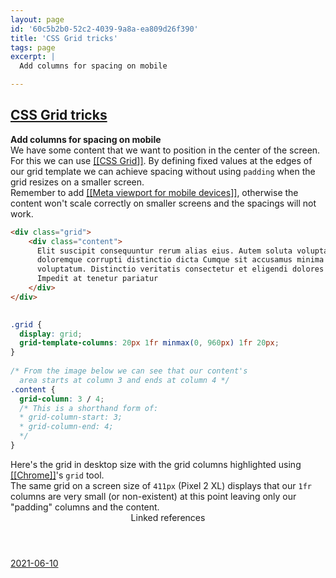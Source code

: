```yaml
---
layout: page
id: '60c5b2b0-52c2-4039-9a8a-ea809d26f390'
title: 'CSS Grid tricks'
tags: page
excerpt: |
  Add columns for spacing on mobile

---
```

  
<h2 class="text-3xl font-semibold mb-4"><a href="/pages/css-grid-tricks">CSS Grid tricks</a></h2>

<div class="space-y-3">
<div class="element-block ml-0"><div class="flex-1"><strong class="text-rose-400">Add columns for spacing on mobile</strong></div></div>

<div class="element-block ml-4"><div class="flex-1">We have some content that we want to position in the center of the screen. For this we can use <a class="text-teal-400 group" href="/pages/css-grid"><span class="text-gray-500 group-hover:text-teal-500">[[</span>CSS Grid<span class="text-gray-500 group-hover:text-teal-500">]]</span></a>. By defining fixed values at the edges of our grid template we can achieve spacing without using <code>padding</code> when the grid resizes on a smaller screen.</div></div>

<div class="element-block ml-4"><div class="flex-1">Remember to add <a class="text-teal-400 group" href="/pages/meta-viewport-for-mobile-devices"><span class="text-gray-500 group-hover:text-teal-500">[[</span>Meta viewport for mobile devices<span class="text-gray-500 group-hover:text-teal-500">]]</span></a>, otherwise the content won't scale correctly on smaller screens and the spacings will not work.</div></div>

<div class="element-block ml-4"><div class="flex-1">

```html
<div class="grid">
	<div class="content">
      Elit suscipit consequuntur rerum alias eius. Autem soluta voluptas
      doloremque corrupti distinctio dicta Cumque sit accusamus minima magni
      voluptatum. Distinctio veritatis consectetur et eligendi dolores est
      Impedit at tenetur pariatur
	</div>
</div>
	  
```

</div></div>

<div class="element-block ml-4"><div class="flex-1">

```css
.grid {
  display: grid;
  grid-template-columns: 20px 1fr minmax(0, 960px) 1fr 20px;
}
	  
/* From the image below we can see that our content's
  area starts at column 3 and ends at column 4 */
.content {
  grid-column: 3 / 4;
  /* This is a shorthand form of:
  * grid-column-start: 3;
  * grid-column-end: 4;
  */
}
```

</div></div>

<div class="element-block ml-4"><div class="flex-1">Here's the grid in desktop size with the grid columns highlighted using <a class="text-teal-400 group" href="/pages/chrome"><span class="text-gray-500 group-hover:text-teal-500">[[</span>Chrome<span class="text-gray-500 group-hover:text-teal-500">]]</span></a>'s <code>grid</code> tool.</div></div>

<div class="element-block ml-4"><div class="flex-1"><img alt="" src="/assets/Skärmavbild_2021-06-10_kl._08.05.50_1623305228889_0.png" /></div></div>

<div class="element-block ml-4"><div class="flex-1">The same grid on a screen size of <code>411px</code> (Pixel 2 XL) displays that our <code>1fr</code> columns are very small (or non-existent) at this point leaving only our "padding" columns and the content.</div></div>

<div class="element-block ml-4"><div class="flex-1"><img alt="" src="/assets/Skärmavbild_2021-06-10_kl._08.06.19_1623305249365_0.png" /></div></div>


</div>



<section class="mt-8 space-y-2">
<header class="text-gray-400">Linked references</header>
<a class="block bg-gray-800 p-4 rounded text-teal-400 focus:outline-none focus:ring-2 focus:ring-offset-2 focus:ring-offset-gray-900 focus:ring-teal-400 hover:ring-2 hover:ring-offset-2 hover:ring-offset-gray-900 hover:ring-teal-400" href="/journals/2021-06-10">2021-06-10</a>
  </section>
